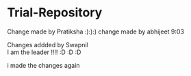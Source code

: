 Trial-Repository
================

Change made by Pratiksha :):):)
change made by abhijeet 9:03

Changes addded by Swapnil  
I am the leader !!!! :D :D :D

i made the changes again 

